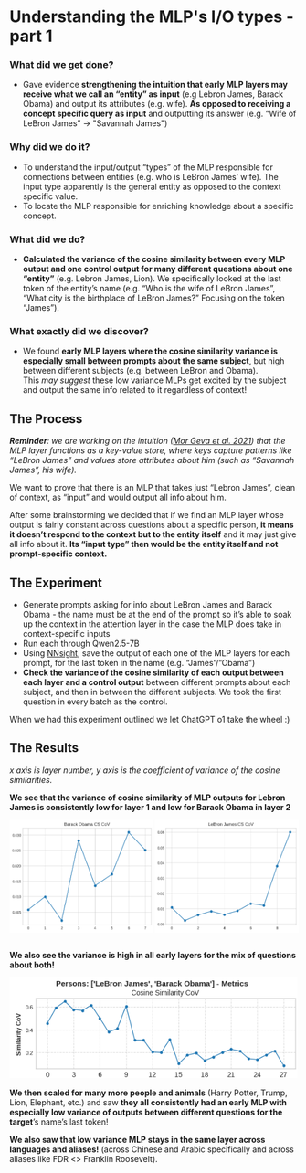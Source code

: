 # Understanding the MLP's I/O types - part 1

### What did we get done?

* Gave evidence **strengthening the intuition that early MLP layers may receive what we call an “entity” as input** (e.g Lebron James, Barack Obama) and output its attributes (e.g. wife). **As opposed to receiving a concept specific query as input** and outputting its answer (e.g. “Wife of LeBron James” -> "Savannah James")

### Why did we do it? 

* To understand the input/output “types” of the MLP responsible for connections between entities (e.g. who is LeBron James’ wife). The input type apparently is the general entity as opposed to the context specific value.  
* To locate the MLP responsible for enriching knowledge about a specific concept.

### What did we do?

* **Calculated the variance of the cosine similarity between every MLP output and one control output for many different questions about one “entity”** (e.g. Lebron James, Lion). We specifically looked at the last token of the entity’s name (e.g. “Who is the wife of LeBron James”, “What city is the birthplace of LeBron James?” Focusing on the token “James”).

### What exactly did we discover?

* We found **early MLP layers where the cosine similarity variance is especially small between prompts about the same subject**, but high between different subjects (e.g. between LeBron and Obama).  
  This *may suggest* these low variance MLPs get excited by the subject and output the same info related to it regardless of context\!

## The Process

***Reminder**: we are working on the intuition ([Mor Geva et al. 2021](https://arxiv.org/abs/2012.14913)) that the MLP layer functions as a key-value store, where keys capture patterns like “LeBron James” and values store attributes about him (such as “Savannah James”, his wife).*

We want to prove that there is an MLP that takes just “Lebron James”, clean of context, as “input” and would output all info about him.  

After some brainstorming we decided that if we find an MLP layer whose output is fairly constant across questions about a specific person, **it means it doesn’t respond to the context but to the entity itself** and it may just give all info about it. **Its “input type” then would be the entity itself and not prompt-specific context.**

## The Experiment

* Generate prompts asking for info about LeBron James and Barack Obama \- the name must be at the end of the prompt so it’s able to soak up the context in the attention layer in the case the MLP does take in context-specific inputs  
* Run each through Qwen2.5-7B  
* Using [NNsight](http://nnsight.net), save the output of each one of the MLP layers for each prompt, for the last token in the name (e.g. “James”/”Obama”)  
* **Check the variance of the cosine similarity of each output between each layer and a control output** between different prompts about each subject, and then in between the different subjects. We took the first question in every batch as the control.

When we had this experiment outlined we let ChatGPT o1 take the wheel :) 

## The Results

<i>x axis is layer number, y axis is the coefficient of variance of the cosine similarities.</i>

**We see that the variance of cosine similarity of MLP outputs for Lebron James is consistently low for layer 1 and low for Barack Obama in layer 2**

<div style="display: flex; gap: 2px;">
  <img src="/first-post/obama.png" alt="Image 1" style="width: 50%; height: auto;">
  <img src="/first-post/lebron.png" alt="Image 2" style="width: 50%; height: auto;">
</div>

<br>

**We also see the variance is high in all early layers for the mix of questions about both\!**  

![Lebron and Obama](/first-post/lebron_and_obama.png)

**We then scaled for many more people and animals** (Harry Potter, Trump, Lion, Elephant, etc.) and saw **they all consistently had an early MLP with especially low variance of outputs between different questions for the target**’s name’s last token\!  

**We also saw that low variance MLP stays in the same layer across languages and aliases\!** (across Chinese and Arabic specifically and across aliases like FDR \<\> Franklin Roosevelt).